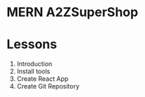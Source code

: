 # MERN A2ZSuperShop

# Lessons
1. Introduction
2. Install tools
3. Create React App
4. Create Git Repository